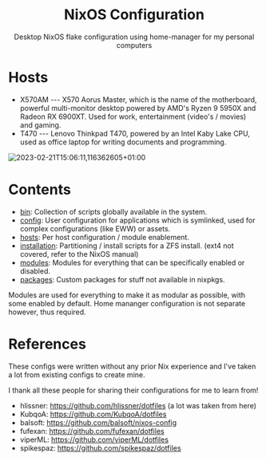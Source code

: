 <h1 align="center">NixOS Configuration</h1>

<p align="center">Desktop NixOS flake configuration using home-manager for my personal computers</p>

# Hosts

* X570AM --- X570 Aorus Master, which is the name of the motherboard, powerful multi-monitor desktop powered by AMD's Ryzen 9 5950X and Radeon RX 6900XT. Used for work, entertainment (video's / movies) and gaming.
* T470 --- Lenovo Thinkpad T470, powered by an Intel Kaby Lake CPU, used as office laptop for writing documents and programming.

![2023-02-21T15:06:11,116362605+01:00](https://user-images.githubusercontent.com/61013287/220374702-6bce9bd2-05cd-4023-8a66-d1c6beb18cb6.png)

# Contents

* [bin](bin): Collection of scripts globally available in the system.
* [config](config): User configuration for applications which is symlinked, used for complex configurations (like EWW) or assets.
* [hosts](hosts): Per host configuration / module enablement.
* [installation](installation): Partitioning / install scripts for a ZFS install. (ext4 not covered, refer to the NixOS manual)
* [modules](modules): Modules for everything that can be specifically enabled or disabled.
* [packages](packages): Custom packages for stuff not available in nixpkgs.

Modules are used for everything to make it as modular as possible, with some enabled by default. Home mananger configuration is not separate however, thus required.

# References

These configs were written without any prior Nix experience and I've taken a lot from existing configs to create mine.

I thank all these people for sharing their configurations for me to learn from!

* hlissner: https://github.com/hlissner/dotfiles (a lot was taken from here)
* KubqoA: https://github.com/KubqoA/dotfiles
* balsoft: https://github.com/balsoft/nixos-config
* fufexan: https://github.com/fufexan/dotfiles
* viperML: https://github.com/viperML/dotfiles
* spikespaz: https://github.com/spikespaz/dotfiles

